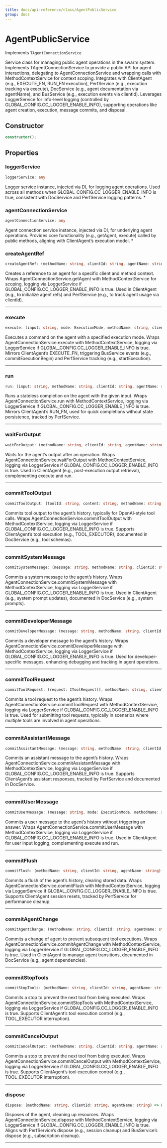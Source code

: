 ```yaml
---
title: docs/api-reference/class/AgentPublicService
group: docs
---
```


# AgentPublicService

Implements `TAgentConnectionService`

Service class for managing public agent operations in the swarm system.
Implements TAgentConnectionService to provide a public API for agent interactions, delegating to AgentConnectionService and wrapping calls with MethodContextService for context scoping.
Integrates with ClientAgent (e.g., EXECUTE_FN, RUN_FN execution), PerfService (e.g., execution tracking via execute), DocService (e.g., agent documentation via agentName), and BusService (e.g., execution events via clientId).
Leverages LoggerService for info-level logging (controlled by GLOBAL_CONFIG.CC_LOGGER_ENABLE_INFO), supporting operations like agent creation, execution, message commits, and disposal.

## Constructor

```ts
constructor();
```

## Properties

### loggerService

```ts
loggerService: any
```

Logger service instance, injected via DI, for logging agent operations.
Used across all methods when GLOBAL_CONFIG.CC_LOGGER_ENABLE_INFO is true, consistent with DocService and PerfService logging patterns.
   *

### agentConnectionService

```ts
agentConnectionService: any
```

Agent connection service instance, injected via DI, for underlying agent operations.
Provides core functionality (e.g., getAgent, execute) called by public methods, aligning with ClientAgent’s execution model.
   *

### createAgentRef

```ts
createAgentRef: (methodName: string, clientId: string, agentName: string) => Promise<ClientAgent | ClientOperator>
```

Creates a reference to an agent for a specific client and method context.
Wraps AgentConnectionService.getAgent with MethodContextService for scoping, logging via LoggerService if GLOBAL_CONFIG.CC_LOGGER_ENABLE_INFO is true.
Used in ClientAgent (e.g., to initialize agent refs) and PerfService (e.g., to track agent usage via clientId).
   *    *    *

### execute

```ts
execute: (input: string, mode: ExecutionMode, methodName: string, clientId: string, agentName: string) => Promise<void>
```

Executes a command on the agent with a specified execution mode.
Wraps AgentConnectionService.execute with MethodContextService, logging via LoggerService if GLOBAL_CONFIG.CC_LOGGER_ENABLE_INFO is true.
Mirrors ClientAgent’s EXECUTE_FN, triggering BusService events (e.g., commitExecutionBegin) and PerfService tracking (e.g., startExecution).
   *    *    *    *    *

### run

```ts
run: (input: string, methodName: string, clientId: string, agentName: string) => Promise<string>
```

Runs a stateless completion on the agent with the given input.
Wraps AgentConnectionService.run with MethodContextService, logging via LoggerService if GLOBAL_CONFIG.CC_LOGGER_ENABLE_INFO is true.
Mirrors ClientAgent’s RUN_FN, used for quick completions without state persistence, tracked by PerfService.
   *    *    *    *

### waitForOutput

```ts
waitForOutput: (methodName: string, clientId: string, agentName: string) => Promise<string>
```

Waits for the agent’s output after an operation.
Wraps AgentConnectionService.waitForOutput with MethodContextService, logging via LoggerService if GLOBAL_CONFIG.CC_LOGGER_ENABLE_INFO is true.
Used in ClientAgent (e.g., post-execution output retrieval), complementing execute and run.
   *    *    *

### commitToolOutput

```ts
commitToolOutput: (toolId: string, content: string, methodName: string, clientId: string, agentName: string) => Promise<void>
```

Commits tool output to the agent’s history, typically for OpenAI-style tool calls.
Wraps AgentConnectionService.commitToolOutput with MethodContextService, logging via LoggerService if GLOBAL_CONFIG.CC_LOGGER_ENABLE_INFO is true.
Supports ClientAgent’s tool execution (e.g., TOOL_EXECUTOR), documented in DocService (e.g., tool schemas).
   *    *    *    *    *

### commitSystemMessage

```ts
commitSystemMessage: (message: string, methodName: string, clientId: string, agentName: string) => Promise<void>
```

Commits a system message to the agent’s history.
Wraps AgentConnectionService.commitSystemMessage with MethodContextService, logging via LoggerService if GLOBAL_CONFIG.CC_LOGGER_ENABLE_INFO is true.
Used in ClientAgent (e.g., system prompt updates), documented in DocService (e.g., system prompts).
   *    *    *    *

### commitDeveloperMessage

```ts
commitDeveloperMessage: (message: string, methodName: string, clientId: string, agentName: string) => Promise<void>
```

Commits a developer message to the agent’s history.
Wraps AgentConnectionService.commitDeveloperMessage with MethodContextService, logging via LoggerService if GLOBAL_CONFIG.CC_LOGGER_ENABLE_INFO is true.
Used for developer-specific messages, enhancing debugging and tracking in agent operations.
   *    *    *    *

### commitToolRequest

```ts
commitToolRequest: (request: IToolRequest[], methodName: string, clientId: string, agentName: string) => Promise<string[]>
```

Commits a tool request to the agent’s history.
Wraps AgentConnectionService.commitToolRequest with MethodContextService, logging via LoggerService if GLOBAL_CONFIG.CC_LOGGER_ENABLE_INFO is true.
Used for submitting tool requests, typically in scenarios where multiple tools are involved in agent operations.

   *    *    *    *

### commitAssistantMessage

```ts
commitAssistantMessage: (message: string, methodName: string, clientId: string, agentName: string) => Promise<void>
```

Commits an assistant message to the agent’s history.
Wraps AgentConnectionService.commitAssistantMessage with MethodContextService, logging via LoggerService if GLOBAL_CONFIG.CC_LOGGER_ENABLE_INFO is true.
Supports ClientAgent’s assistant responses, tracked by PerfService and documented in DocService.
   *    *    *    *

### commitUserMessage

```ts
commitUserMessage: (message: string, mode: ExecutionMode, methodName: string, clientId: string, agentName: string) => Promise<void>
```

Commits a user message to the agent’s history without triggering an answer.
Wraps AgentConnectionService.commitUserMessage with MethodContextService, logging via LoggerService if GLOBAL_CONFIG.CC_LOGGER_ENABLE_INFO is true.
Used in ClientAgent for user input logging, complementing execute and run.
   *    *    *    *

### commitFlush

```ts
commitFlush: (methodName: string, clientId: string, agentName: string) => Promise<void>
```

Commits a flush of the agent’s history, clearing stored data.
Wraps AgentConnectionService.commitFlush with MethodContextService, logging via LoggerService if GLOBAL_CONFIG.CC_LOGGER_ENABLE_INFO is true.
Supports ClientAgent session resets, tracked by PerfService for performance cleanup.
   *    *    *

### commitAgentChange

```ts
commitAgentChange: (methodName: string, clientId: string, agentName: string) => Promise<void>
```

Commits a change of agent to prevent subsequent tool executions.
Wraps AgentConnectionService.commitAgentChange with MethodContextService, logging via LoggerService if GLOBAL_CONFIG.CC_LOGGER_ENABLE_INFO is true.
Used in ClientAgent to manage agent transitions, documented in DocService (e.g., agent dependencies).
   *    *    *

### commitStopTools

```ts
commitStopTools: (methodName: string, clientId: string, agentName: string) => Promise<void>
```

Commits a stop to prevent the next tool from being executed.
Wraps AgentConnectionService.commitStopTools with MethodContextService, logging via LoggerService if GLOBAL_CONFIG.CC_LOGGER_ENABLE_INFO is true.
Supports ClientAgent’s tool execution control (e.g., TOOL_EXECUTOR interruption).
   *    *    *

### commitCancelOutput

```ts
commitCancelOutput: (methodName: string, clientId: string, agentName: string) => Promise<void>
```

Commits a stop to prevent the next tool from being executed.
Wraps AgentConnectionService.commitCancelOutput with MethodContextService, logging via LoggerService if GLOBAL_CONFIG.CC_LOGGER_ENABLE_INFO is true.
Supports ClientAgent’s tool execution control (e.g., TOOL_EXECUTOR interruption).
   *    *    *

### dispose

```ts
dispose: (methodName: string, clientId: string, agentName: string) => Promise<void>
```

Disposes of the agent, cleaning up resources.
Wraps AgentConnectionService.dispose with MethodContextService, logging via LoggerService if GLOBAL_CONFIG.CC_LOGGER_ENABLE_INFO is true.
Aligns with PerfService’s dispose (e.g., session cleanup) and BusService’s dispose (e.g., subscription cleanup).
   *    *    *
